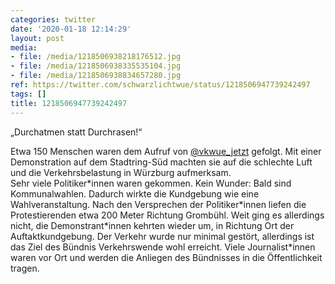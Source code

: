 ```yaml
---
categories: twitter
date: '2020-01-18 12:14:29'
layout: post
media:
- file: /media/1218506938218176512.jpg
- file: /media/1218506938335535104.jpg
- file: /media/1218506938834657280.jpg
ref: https://twitter.com/schwarzlichtwue/status/1218506947739242497
tags: []
title: 1218506947739242497
---
```

„Durchatmen statt Durchrasen!“



Etwa 150 Menschen waren dem Aufruf von [@vkwue_jetzt](https://twitter.com/vkwue_jetzt) gefolgt. Mit einer Demonstration auf dem Stadtring-Süd machten sie auf die schlechte Luft und die Verkehrsbelastung in Würzburg aufmerksam.  
Sehr viele Politiker\*innen waren gekommen. Kein Wunder: Bald sind Kommunalwahlen. Dadurch wirkte die Kundgebung wie eine Wahlveranstaltung. Nach den Versprechen der Politiker\*innen liefen die Protestierenden etwa 200 Meter Richtung Grombühl. 
Weit ging es allerdings nicht, die Demonstrant\*innen kehrten wieder um, in Richtung Ort der Auftaktkundgebung. 
Der Verkehr wurde nur minimal gestört, allerdings ist das Ziel des Bündnis Verkehrswende wohl erreicht. Viele Journalist\*innen waren vor Ort und werden die Anliegen des Bündnisses in die Öffentlichkeit tragen. 